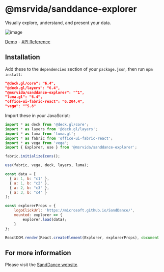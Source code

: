 # @msrvida/sanddance-explorer

Visually explore, understand, and present your data.

![image](https://user-images.githubusercontent.com/11507384/72197128-a99cdd80-33d2-11ea-9b49-5d470db0abc1.png)


[Demo](https://microsoft.github.io/SandDance/app) - [API Reference](https://microsoft.github.io/SandDance/docs/sanddance-explorer/v2/api)

## Installation

Add these to the `dependencies` section of your `package.json`, then run `npm install`:

```json
"@deck.gl/core": "6.4",
"@deck.gl/layers": "6.4",
"@msrvida/sanddance-explorer": "^1",
"luma.gl": "6.4",
"office-ui-fabric-react": "6.204.4",
"vega": "^5.8"
```

Import these in your JavaScript:

```js
import * as deck from '@deck.gl/core';
import * as layers from '@deck.gl/layers';
import * as luma from 'luma.gl';
import * as fabric from 'office-ui-fabric-react';
import * as vega from 'vega';
import { Explorer, use } from '@msrvida/sanddance-explorer';

fabric.initializeIcons();

use(fabric, vega, deck, layers, luma);

const data = [
  { a: 1, b: "c1" },
  { a: 1, b: "c2" },
  { a: 2, b: "c3" },
  { a: 3, b: "c4" }
];

const explorerProps = {
    logoClickUrl: 'https://microsoft.github.io/SandDance/',
    mounted: explorer => {
        explorer.load(data);
    }
};

ReactDOM.render(React.createElement(Explorer, explorerProps), document.getElementById('app'));
```

## For more information
Please visit the [SandDance website](https://microsoft.github.io/SandDance/).
